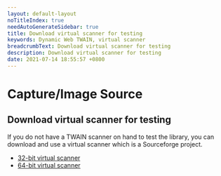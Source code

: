```yaml
---
layout: default-layout
noTitleIndex: true
needAutoGenerateSidebar: true
title: Download virtual scanner for testing
keywords: Dynamic Web TWAIN, virtual scanner
breadcrumbText: Download virtual scanner for testing
description: Download virtual scanner for testing
date: 2021-07-14 18:55:57 +0800
---
```


# Capture/Image Source

## Download virtual scanner for testing

If you do not have a TWAIN scanner on hand to test the library, you can download and use a virtual scanner which is a Sourceforge project.

- [32-bit virtual scanner](https://www.dynamsoft.com/download/TWAIN/twainds.win32.installer.2.1.3.msi)
- [64-bit virtual scanner](https://www.dynamsoft.com/download/TWAIN/twainds.win64.installer.2.1.3.msi)
